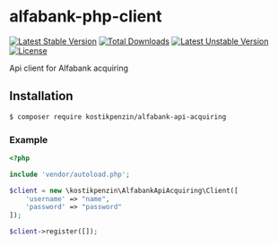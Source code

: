 # alfabank-php-client

[![Latest Stable Version](https://poser.pugx.org/kostikpenzin/alfabank-api-acquiring/v/stable?format=plastic)](https://packagist.org/packages/kostikpenzin/alfabank-api-acquiring)
[![Total Downloads](https://poser.pugx.org/kostikpenzin/alfabank-api-acquiring/downloads?format=plastic)](https://packagist.org/packages/kostikpenzin/alfabank-api-acquiring)
[![Latest Unstable Version](https://poser.pugx.org/kostikpenzin/alfabank-api-acquiring/v/unstable?format=plastic)](https://packagist.org/packages/kostikpenzin/alfabank-api-acquiring)
[![License](https://poser.pugx.org/kostikpenzin/alfabank-api-acquiring/license?format=plastic)](https://packagist.org/packages/kostikpenzin/alfabank-api-acquiring)

Api client for Alfabank acquiring

## Installation

``` bash
$ composer require kostikpenzin/alfabank-api-acquiring
```

### Example
```php
<?php

include 'vendor/autoload.php';

$client = new \kostikpenzin\AlfabankApiAcquiring\Client([
    'username' => "name",
    'password' => "password"
]);

$client->register([]);

```
